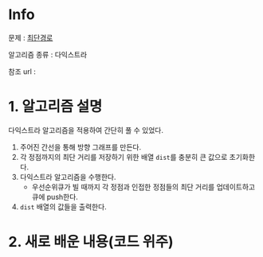 # Info

문제 : [최단경로](https://www.acmicpc.net/problem/1753)

알고리즘 종류 : 다익스트라

참조 url : 


# 1. 알고리즘 설명

다익스트라 알고리즘을 적용하여 간단히 풀 수 있었다.

1. 주어진 간선을 통해 방향 그래프를 만든다.
2. 각 정점까지의 최단 거리를 저장하기 위한 배열 `dist`를 충분히 큰 값으로 초기화한다.
3. 다익스트라 알고리즘을 수행한다.
	- 우선순위큐가 빌 때까지 각 정점과 인접한 정점들의 최단 거리를 업데이트하고 큐에 push한다.
4. `dist` 배열의 값들을 출력한다.


# 2. 새로 배운 내용(코드 위주)
